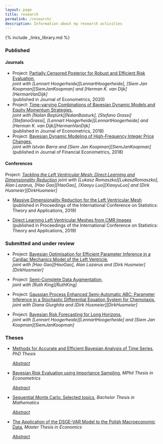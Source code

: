 ```yaml
---
layout: page
title: research
permalink: /research/
description: Information about my research activities
---
```

{% include _links_library.md %}

<script type="text/javascript">
 function showhide(id) {
    var e = document.getElementById(id);
    e.style.display = (e.style.display == 'block') ? 'none' : 'block';
 }
</script>

### Published

#### Journals 

* Project: <a class="page-link" href="{{ '/projects/4_project/' | prepend: site.baseurl | prepend: site.url }}">Partially Censored Posterior for Robust and Efficient Risk Evaluation</a>,  
_joint with [Lennart Hoogerheide][LennartHoogerheide], [Siem Jan Koopman][SiemJanKoopman] and [Herman K. van Dijk][HermanVanDijk]_  
(published in Journal of Econometrics, 2020)
* Project: <a class="page-link" href="{{ '/projects/5_project/' | prepend: site.baseurl | prepend: site.url }}">Time-varying Combinations of Bayesian Dynamic Models and Equity Momentum Strategies</a>,  
_joint with [Nalan Baştürk][NalanBasturk], [Stefano Grassi][StefanoGrassi], [Lennart Hoogerheide][LennartHoogerheide] and [Herman K. van Dijk][HermanVanDijk]_  
(published in Journal of Econometrics, 2018)
* Project: <a class="page-link" href="{{ '/projects/6_project/' | prepend: site.baseurl | prepend: site.url }}">Bayesian Dynamic Modeling of High-Frequency Integer Price Changes</a>,  
_joint with Istv&aacute;n Barra and [Siem Jan Koopman][SiemJanKoopman]_  
(published in Journal of Financial Econometrics, 2018)
  
#### Conferences

Project: _<a class="page-link" href="{{ '/projects/9_project/' | prepend: site.baseurl | prepend: site.url }}">Tackling the Left Ventricular Mesh: Direct Learning and Dimensionality Reduction</a>_
_joint with [Lukasz Romaszko][LukaszRomaszko], Alan Lazarus, [Hao Gao][HaoGao], [Xiaoyu Luo][XiaoyuLuo] and [Dirk Husmeier][DirkHusmeier]_

* <a class="page-link" href="{{ '/research/Romaszko, Lazarus, Gao, Borowska, Luo, Husmeier - Massive Dimensionality Reduction for the Left Ventricular Mesh.pdf' | prepend: site.baseurl | prepend: site.url }}">Massive Dimensionality Reduction for the Left Ventricular Mesh</a>  
(published in Proceedings of the International Conference on Statistics: Theory and Applications, 2019) 

* <a class="page-link" href="{{ '/research/Romaszko, Borowska, Lazarus, Gao, Luo, Husmeier - Direct Learning Left Ventricular Meshes from CMR Images.pdf' | prepend: site.baseurl | prepend: site.url }}">Direct Learning Left Ventricular Meshes from CMR Images</a>  
(published in Proceedings of the International Conference on Statistics: Theory and Applications, 2019) 


### Submitted and under review

* Project: <a class="page-link" href="{{ '/projects/7_project/' | prepend: site.baseurl | prepend: site.url }}">Bayesian Optimisation for Efficient Parameter Inference in a
Cardiac Mechanics Model of the Left Ventricle</a>,  
_joint with [Hao Gao][HaoGao], Alan Lazarus and [Dirk Husmeier][DirkHusmeier]_

* Project: <a class="page-link" href="{{ '/projects/3_project/' | prepend: site.baseurl | prepend: site.url }}">Semi-Complete Data Augmentation</a>,  
_joint with [Ruth King][RuthKing]_

* Project: <a class="page-link" href="{{ '/projects/8_project/' | prepend: site.baseurl | prepend: site.url }}">Gaussian Process Enhanced Semi-Automatic ABC: Parameter Inference in a Stochastic Differential Equation System for Chemotaxis</a>,  
_joint with Diana Giurghita and [Dirk Husmeier][DirkHusmeier]_

* Project: <a class="page-link" href="{{ '/projects/2_project/' | prepend: site.baseurl | prepend: site.url }}">Bayesian Risk Forecasting for Long Horizons</a>,  
_joint with [Lennart Hoogerheide][LennartHoogerheide] and [Siem Jan Koopman][SiemJanKoopman]_


 
### Theses
* <a class="page-link" href="{{ '/research/A.Borowska - Methods for Accurate and Efficient Bayesian Analysis of Time Series.pdf' | prepend: site.baseurl | prepend: site.url }}">Methods for Accurate and Efficient Bayesian Analysis of Time Series</a>, _PhD Thesis_
	
	<i class="fa fa-sticky-note" aria-hidden="true"></i> <a href="javascript:showhide('phd')">_Abstract_</a>
	<div id="phd" style="display:none;">
	<p>  <div style="font-size:0.85em; text-align: justify;">  This thesis investigates Bayesian inference over time series models with the emphasis put on applications in economics and finance. We adopt simulation-based techniques which are necessary in any nontrival problem in this setting. The main motivation behind the presented research is to increase the effciency and accuracy of these computationally intensive methods in several different contexts. One of the main topics addressed is efficient and precise risk estimation, or rare event analysis. Another problem studied in this thesis is the efficiency of various sampling algorithms, in particular importance sampling (IS) and Markov chain Monte Carlo (MCMC) algorithms. Finally, we address the issue of  forecasting, from a single model as well as from a combination of models. </div> </p>
	</div>
	
* <a class="page-link" href="{{ '/research/A.Borowska - Bayesian Risk Evaluation using Importance Sampling.pdf' | prepend: site.baseurl | prepend: site.url }}">Bayesian Risk Evaluation using Importance Sampling</a>, _MPhil Thesis in Econometrics_

	<i class="fa fa-sticky-note" aria-hidden="true"></i> <a href="javascript:showhide('mphil')">_Abstract_</a>
	<div id="mphil" style="display:none;">
	<p>  <div style="font-size:0.85em; text-align: justify;"> We consider the evaluation of two financial risk measures, Value at Risk and Expected Shortfall. Our analysis is performed in a Bayesian fashion where we adopt a model-based approach. We employ the Quick Evaluation of Risk using Mixture of t approximation algorithm (QERMit) of Hoogerheide and van Dijk (2010) due to its accuracy and efficiency, and we upgrade its basic framework in two ways. First, we replace the originally used posterior approximation algorithm with a superior, flexible technique. We report a substantial gain in the accuracy and the precision of estimates in our empirical application based on the daily S&P 500 returns. Second, we extend the basic QERMit framework to allow for latent variables in the underlying model. In this way, the developed technique can be applied to the class of the parameter driven models. We illustrate the procedure using a series of daily IBM returns. Noticeably, all the employed methods are based on importance sampling, which allows for fast computations and is not subject to convergence problem inherent to the alternative Markov Chain Monte Carlo methods. </div> </p>
	</div>
 
* <a class="page-link" href="{{ '/research/A.Borowska - SMC, Selected Topics.pdf' | prepend: site.baseurl | prepend: site.url }}">Sequential Monte Carlo: Selected topics</a>, _Bachelor Thesis in Mathematics_

	<i class="fa fa-sticky-note" aria-hidden="true"></i> <a href="javascript:showhide('smc')">_Abstract_</a>
	<div id="smc" style="display:none;">
	<p>  <div style="font-size:0.85em; text-align: justify;"> We analyse the problem of inference about a latent signal governing the dynamics of a system given only the observed noisy data. We adopt the discrete-time state space approach due to the wide range of problems it can capture. Because in general no closed-form solution are available in this framework, we discuss the class of methods used for approximating of the posterior state distributions, called Sequential Monte Carlo. These methods are based on the Dirac-measures which stem from the draws (particles) from the distribution constructed in the previous iteration. A special attention is devoted to the filtering problem, where one is interested in the estimation of the current state of the system given the current system measurements. We derive theoretical forms of the particle filters, which we then use to construct algorithms suitable for numerical analysis. We discuss the degeneracy problem, inherent to the sequential importance sampling and selected methods to tackle it. The basic convergence results in the context of particle filters are presents. Finally, we consider three numerical application. </div> </p>
	</div>

* <a class="page-link" href="{{ '/research/A.Borowska - The Application of the DSGE-VAR Model to the Polish Macroeconomic Data.pdf' | prepend: site.baseurl | prepend: site.url }}">The Application of the DSGE-VAR Model to the Polish Macroeconomic Data</a>, _Master Thesis in Economics_
 
	<i class="fa fa-sticky-note" aria-hidden="true"></i> <a href="javascript:showhide('dsge')">_Abstract_</a>
	<div id="dsge" style="display:none;">
	<p>  <div style="font-size:0.85em; text-align: justify;"> The DSGE-VAR approach enables to combine the advantages of the theoretically consistent structural models with those of the empirical ones, characterised by the substantial degree of data fit. Moreover, the Bayesian estimation provides a convenient framework to incorporate initial beliefs about the model parameters into the estimation procedure, which seems to be particularly advantageous in the case of rather short time series for Poland. Finally, the obtained estimates allow to assess the extend of the DSGE model misspecification. </div> </p>
	</div>
 